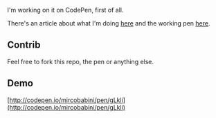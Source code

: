 I'm working on it on CodePen, first of all.

There's an article about what I'm doing [here](http://codepen.io/mircobabini/developer/ionic-sidemenu-tabs) and the working pen [here](http://codepen.io/mircobabini/pen/gLkli).

## Contrib
Feel free to fork this repo, the pen or anything else.

## Demo
[http://codepen.io/mircobabini/pen/gLkli](http://codepen.io/mircobabini/pen/gLkli)
